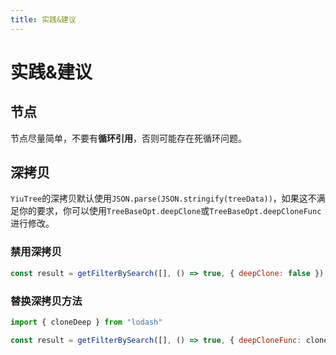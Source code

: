 ```yaml
---
title: 实践&建议
---
```


# 实践&建议

## 节点

节点尽量简单，不要有**循环引用**，否则可能存在死循环问题。

## 深拷贝

`YiuTree`的深拷贝默认使用`JSON.parse(JSON.stringify(treeData))`，如果这不满足你的要求，你可以使用`TreeBaseOpt.deepClone`或`TreeBaseOpt.deepCloneFunc`进行修改。

### 禁用深拷贝

```js
const result = getFilterBySearch([], () => true, { deepClone: false })
```

### 替换深拷贝方法

```js
import { cloneDeep } from "lodash"

const result = getFilterBySearch([], () => true, { deepCloneFunc: cloneDeep })
```
